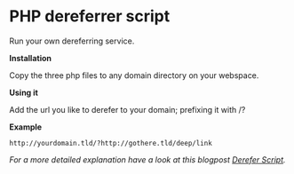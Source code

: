 PHP dereferrer script
===============================

Run your own dereferring service.

__Installation__

Copy the three php files to any domain directory on your webspace.

__Using it__

Add the url you like to derefer to your domain; prefixing it with /?

__Example__

    http://yourdomain.tld/?http://gothere.tld/deep/link

*For a more detailed explanation have a look at this blogpost [Derefer Script]( http://www.naden.de/blog/derefer-script).*
